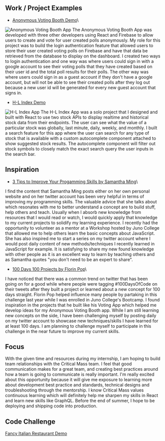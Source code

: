 ## Work / Project Examples
* [Anonymous Voting Booth Demo](https://github.com/DangVincent/anonymousVotingBooth)\

![Anonymous Voting Booth App](https://i.imgur.com/lfeXdzp.jpg)
The Anonymous Voting Booth App was developed with three other developers using React and Firebase to allow users to create and vote for user created polls anonymously. My role for this project was to build the login authentication feature that allowed users to store their user created voting polls on Firebase and have that data be retrieved from the database to display on the dashboard. I created two ways to login authentication and one way was where users could sign in with a google account to see their voting polls that they have created based on their user id and the total poll results for their polls. The other way was where users could sign in as a guest account if they don't have a google account, but will not be able to see their created polls after they log out because a new user id will be generated for every new guest account that signs in. 

* [H-L Index Demo](https://github.com/DangVincent/vincent-dang-project-five)

![H-L Index App](https://i.imgur.com/HALrM3O.jpg)
The H-L Index App was a solo project that I designed and built with React to use two stock APIs to display realtime and historical stock data from their endpoints. The user can see what the value of a particular stock was globally, last minute, daily, weekly, and monthly. I built a search feature for this app where the user can search for any type of stock that is available with a custom autocomplete component attached to show suggested stock results. The autocomplete component will filter out stock symbols to closely match the exact search query the user inputs in the search bar. 

## Inspiration
* [3 Tips to Improve Your Progamming Skills by Samantha Ming](https://www.samanthaming.com/blog/3-tips-to-improve-your-programming-skills/)\

I find the content that Samantha Ming posts either on her own personal website and on her twitter account has been very helpful in terms of improving my programming skills. The valuable advice that she talks about which resonates with me to better understand a concept are to build stuff, help others and teach. Usually when I absorb new knowledge from resources that I would read or watch, I would quickly apply that knowledge to my current projects to solidify my learning experience. I recently had the opportunity to volunteer as a mentor at a Workshop hosted by Juno College that allowed me to help others learn the basic concepts about JavaScript. She has also inspired me to start a series on my twitter account where I would post daily content of new methods/techniques I recently learned in JavaScript for example. It is satisfying to share my new found knowledge with other people as it is an excellent way to learn by teaching others and as Samantha quotes "you don't need to be an expert to share". 

* [100 Days 100 Projects by Florin Pop](https://www.florin-pop.com/blog/2019/09/100-days-100-projects/)\

I have noticed that there was a common trend on twitter that has been going on for a good while where people were tagging #100DaysOfCode on their tweets after they built a project or learned about a new concept for 100 days straight. Florin Pop helped influence many people by partaking in this challenge last year while I was enrolled in Juno College's Bootcamp. I found inspiration in the projects that he built like his Voting App which helped me develop ideas for my Anonymous Voting Booth app. While I am still learning new concepts on the side, I have been challenging myself by posting daily on my twitter account to showcase new techniques/skills I have learned for at least 100 days. I am planning to challenge myself to participate in this challenge in the near future to improve my current skills.    

## Focus
With the given time and resources during my internship, I am hoping to build team relationships with the Critical Mass team. I feel that good communication makes for a great team, and creating best practices around how a team is going to communicate is really important. I'm really excited about this opportunity because it will give me exposure to learning more about development best practice and standards, technical designs and troubleshooting through the mentorship. I know Critical Mass values continuous learning which will definitely help me sharpen my skills in React and learn new skills like GraphQL. Before the end of summer, I hope to be deploying and shipping code into production.

## Code Challenge
[Fancy Italian Restaurant Demo](https://codesandbox.io/s/2020-internship-exercise-menu-xez77)
